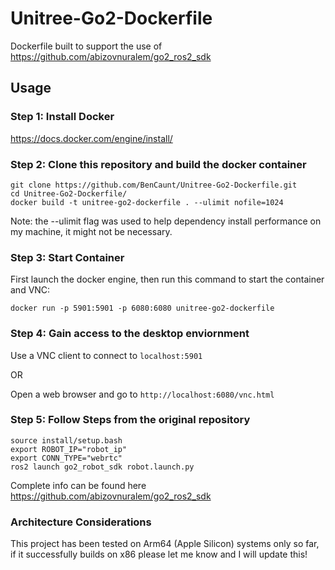 # Unitree-Go2-Dockerfile
Dockerfile built to support the use of https://github.com/abizovnuralem/go2_ros2_sdk

## Usage

### Step 1: Install Docker 
https://docs.docker.com/engine/install/


### Step 2: Clone this repository and build the docker container
```
git clone https://github.com/BenCaunt/Unitree-Go2-Dockerfile.git
cd Unitree-Go2-Dockerfile/
docker build -t unitree-go2-dockerfile . --ulimit nofile=1024
```

Note: the --ulimit flag was used to help dependency install performance on my machine, it might not be necessary.  

### Step 3: Start Container

First launch the docker engine, then run this command to start the container and VNC:
```
docker run -p 5901:5901 -p 6080:6080 unitree-go2-dockerfile
```

### Step 4: Gain access to the desktop enviornment

Use a VNC client to connect to `localhost:5901`

OR 

Open a web browser and go to `http://localhost:6080/vnc.html`

### Step 5: Follow Steps from the original repository

```
source install/setup.bash
export ROBOT_IP="robot_ip"
export CONN_TYPE="webrtc"
ros2 launch go2_robot_sdk robot.launch.py
```

Complete info can be found here
https://github.com/abizovnuralem/go2_ros2_sdk

### Architecture Considerations 
This project has been tested on Arm64 (Apple Silicon) systems only so far, if it successfully builds on x86 please let me know and I will update this! 



